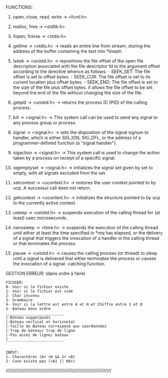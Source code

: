 FUNCTIONS:

1. open, close, read, write
    -> <fcntl.h>

2. malloc, free
    -> <stdlib.h>

3. fopen, fclose
    -> <stdio.h>

4. getline
    -> <stdio.h>
    -> reads an entire line from stream, storing the address
       of the buffer containing the text into *lineptr.

5. lseek
    -> <unistd.h>
    -> repositions  the file offset of the open file description associated with
       the file descriptor fd to the argument offset according to the directive whence as
       follows:
                - SEEK_SET: The file offset is set to offset bytes.
                - SEEK_CUR: The file offset is set to its current location plus offset bytes.
                - SEEK_END: The file offset is set to the size of the file plus offset bytes.
        it allows the file offset to be set beyond the end of the file without changing the size of the file.

6. getpid
    -> <unistd.h>
    -> returns the process ID (PID) of the calling process.

7. kill
    -> <signal.h>
    -> This system  call  can  be used to send any signal to any process group or process.

8. signal
    -> <signal.h>
    -> sets  the  disposition  of the signal signum to handler, which is either
       SIG_IGN, SIG_DFL, or the address of a programmer-defined function (a "signal  handler").

9. sigaction
    -> <signal.h>
    -> This system call is used to change the action taken by a process on receipt of a specific signal.

10. sigemptyset
    -> <signal.h>
    -> initializes the signal set given by set to empty, with  all  signals
       excluded from the set.

11. setcontext
    -> <ucontext.h>
    -> restores the user context pointed to by ucp.  A successul call does not return.

12. getcontext
    -> <ucontext.h>
    -> initializes the structure pointed to by ucp to the  currently active context.

13. usleep
    -> <unistd.h>
    -> suspends execution of the calling thread for (at least) usec microseconds.

14. nanosleep
    -> <time.h>
    -> suspends the execution of the calling thread until either at least the
       time specified in *req has elapsed, or the delivery of a signal that triggers  the
       invocation of a handler in the calling thread or that terminates the process.

15. pause
    -> <unistd.h>
    -> causes  the calling process (or thread) to sleep until a signal is delivered 
       that either terminates the process or causes  the  invocation  of  a  signal-
       catching function.


GESTION ERREUR: (dans ordre à faire)

    FICHIER:
    0- Voir si le fichier existe
    1- Voir si le fichier est vide
    2- Char inconnu 
    3- Grammaire
    4- Voir si la lettre est entre A et H et Chiffre entre 1 et 8
    5- Bateau dans ordre
    __________________________
    |-Bateau supperposés
    |-Bateau vertical et horizontal
    |-Taille du Bateau correspond aux coordonnées
    |-Trop de bateau/ trop de ligne
    |-Pas assez de ligne/ bateau
    |_________________________


    INPUT:
    1- Charactères (A< <H && 1< <8)
    2- Case existe pas (<A1 || H8>)
    
///////////////////////////////////////////////////////////////////

